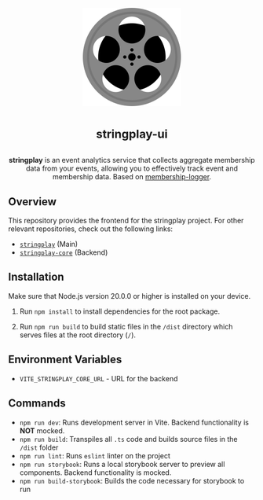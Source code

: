 <p align="center">
<img alt="App logo (film)" width="200" height="200" src="./assets/logo.svg" />
</p>

<h1 align="center">
<sup>stringplay-ui</sup>
</h1>

<p align="center">
<strong>stringplay</strong> is an event analytics service that collects aggregate membership data from your events, allowing you to effectively track event and membership data. Based on <a href="https://github.com/cloudydaiyz/membership-logger">membership-logger</a>.
</p>

## Overview

This repository provides the frontend for the stringplay project. For other relevant repositories, check out the following links:

- [`stringplay`](https://github.com/cloudydaiyz/stringplay) (Main)
- [`stringplay-core`](https://github.com/cloudydaiyz/stringplay-core) (Backend)

## Installation

Make sure that Node.js version 20.0.0 or higher is installed on your device. 

1. Run `npm install` to install dependencies for the root package.

2. Run `npm run build` to build static files in the `/dist` directory which serves files at the root directory (`/`).

## Environment Variables

- `VITE_STRINGPLAY_CORE_URL` - URL for the backend

## Commands

- `npm run dev`: Runs development server in Vite. Backend functionality is **NOT** mocked.
- `npm run build`: Transpiles all `.ts` code and builds source files in the `/dist` folder
- `npm run lint`: Runs `eslint` linter on the project
- `npm run storybook`: Runs a local storybook server to preview all components. Backend functionality is mocked.
- `npm run build-storybook`: Builds the code necessary for storybook to run